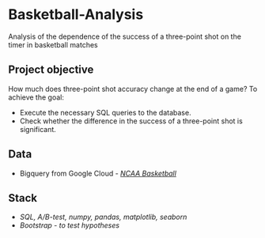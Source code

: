 # Basketball-Analysis
Analysis of the dependence of the success of a three-point shot on the timer in basketball matches

## Project objective
How much does three-point shot accuracy change at the end of a game? To achieve the goal:
<ul>
<li>Execute the necessary SQL queries to the database.</li> 
<li>Check whether the difference in the success of a three-point shot is significant.</li> 
</ul>

## Data
* Bigquery from Google Cloud - <a href="https://console.cloud.google.com/marketplace/product/ncaa-bb-public/ncaa-basketball?project=canvas-advice-393316)https://console.cloud.google.com/marketplace/product/ncaa-bb-public/ncaa-basketball?project=canvas-advice-393316"><i>NCAA Basketball</i></a>

## Stack
* <i> SQL, A/B-test, numpy, pandas, matplotlib, seaborn </i>
* <i> Bootstrap - to test hypotheses</i>
